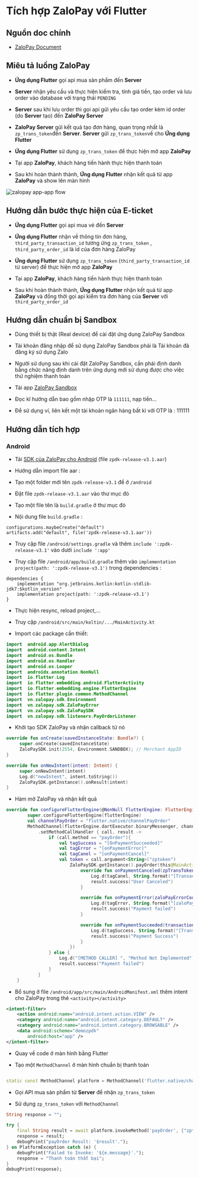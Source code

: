 
  

# Tích hợp ZaloPay với Flutter

  

## Nguồn doc chính

  

- [ZaloPay Document](https://docs.zalopay.vn/v2/docs/apptoapp/guide.html)

  

## Miêu tả luồng ZaloPay

  

- **Ứng dụng Flutter** gọi api mua sản phẩm đến **Server**

  

- **Server** nhận yêu cầu và thực hiện kiểm tra, tính giá tiền, tạo order và lưu order vào database với trạng thái `PENDING`

  

- **Server** sau khi lưu order thì gọi api gửi yêu cầu tạo order kèm id order (do **Server** tạo) đến **ZaloPay Server**

  

- **ZaloPay Server** gửi kết quả tạo đơn hàng, quan trọng nhất là `zp_trans_token`đến **Server**. **Server** gửi `zp_trans_token`về cho **Ứng dụng Flutter**

  

- **Ứng dụng Flutter** sử dụng `zp_trans_token` để thực hiện mở app **ZaloPay**

  

- Tại app **ZaloPay**, khách hàng tiến hành thực hiện thanh toán

  

- Sau khi hoàn thành thành, **Ứng dụng Flutter** nhận kết quả từ app **ZaloPay** và show lên màn hình

  

![zalopay app-app flow](https://docs.zalopay.vn/images/v2/apptoapp-payment-v2.png)

  
## Hướng dẫn bước thực hiện của  E-ticket

-   **Ứng dụng Flutter** gọi api  mua vé đến **Server**
-   **Ứng dụng Flutter**  nhận về thông tin đơn hàng, `third_party_transaction_id`  tương ứng `zp_trans_token` , `third_party_order_id` là id của đơn hàng ZaloPay
- **Ứng dụng Flutter** sử dụng `zp_trans_token`  (`third_party_transaction_id` từ server) để thực hiện mở app **ZaloPay** 

- Tại app **ZaloPay**, khách hàng tiến hành thực hiện thanh toán

- Sau khi hoàn thành thành, **Ứng dụng Flutter** nhận kết quả từ app **ZaloPay** và đồng thời gọi api kiểm tra đơn hàng của **Server** với `third_party_order_id`


## Hướng dẫn chuẩn bị Sandbox

  

  

- Dùng thiết bị thật (Real device) để cài đặt ứng dụng ZaloPay Sandbox

  

- Tài khoản đăng nhập để sử dụng ZaloPay Sandbox phải là Tài khoản đã đăng ký sử dụng Zalo

  

- Người sử dụng sau khi cài đặt ZaloPay Sandbox, cần phải định danh bằng chức năng định danh trên ứng dụng mới sử dụng được cho việc thử nghiệm thanh toán

  

- Tải app [ZaloPay Sandbox](https://beta-docs.zalopay.vn/docs/developer-tools/test-instructions/test-wallets/)

  

- Đọc kĩ hướng dẫn bao gồm nhập OTP là `111111`, nạp tiền...

- Để sử dụng ví, liên kết một tài khoản ngân hàng bất kì với OTP là : 111111



  

## Hướng dẫn tích hợp

  

### Android

  

- Tải [SDK của ZaloPay cho Android](https://docs.zalopay.vn/v2/downloads/) (file `zpdk-release-v3.1.aar`)

  

- Hướng dẫn import file aar :

  

- Tạo một folder mới tên `zpdk-release-v3.1` để ở `/android`

- Đặt file `zpdk-release-v3.1.aar` vào thư mục đó

- Tạo một file tên là `build.gradle` ở thư mục đó

- Nội dung file `build.gradle` :

```
configurations.maybeCreate("default")
artifacts.add("default", file('zpdk-release-v3.1.aar'))
```

- Truy cập file `/android/settings.gradle` và thêm `include ':zpdk-release-v3.1'` vào dưới `include ':app'`

- Truy cập file `/android/app/build.gradle` thêm vào `implementation project(path: ':zpdk-release-v3.1')` trong dependencies :

```
dependencies {
    implementation "org.jetbrains.kotlin:kotlin-stdlib-jdk7:$kotlin_version"
    implementation project(path: ':zpdk-release-v3.1')
}
```

- Thực hiện resync, reload project,...

- Truy cập `/android/src/main/koltin/.../MainActivity.kt`
- Import các package cần thiết:
```Kotlin
import  android.app.AlertDialog
import  android.content.Intent
import  android.os.Bundle
import  android.os.Handler
import  android.os.Looper
import  androidx.annotation.NonNull
import  io.flutter.Log
import  io.flutter.embedding.android.FlutterActivity
import  io.flutter.embedding.engine.FlutterEngine
import  io.flutter.plugin.common.MethodChannel
import  vn.zalopay.sdk.Environment
import  vn.zalopay.sdk.ZaloPayError
import  vn.zalopay.sdk.ZaloPaySDK
import  vn.zalopay.sdk.listeners.PayOrderListener
```
- Khởi tạo SDK ZaloPay và nhận callback từ nó
```Kotlin
override fun onCreate(savedInstanceState: Bundle?) {
     super.onCreate(savedInstanceState)
     ZaloPaySDK.init(2554, Environment.SANDBOX); // Merchant AppID
}

override fun onNewIntent(intent: Intent) {
     super.onNewIntent(intent)
     Log.d("newIntent", intent.toString())
     ZaloPaySDK.getInstance().onResult(intent)
}
```
- Hàm mở ZaloPay và nhận kết quả 
```Kotlin
override fun configureFlutterEngine(@NonNull flutterEngine: FlutterEngine) {
        super.configureFlutterEngine(flutterEngine)
        val channelPayOrder = "flutter.native/channelPayOrder"
        MethodChannel(flutterEngine.dartExecutor.binaryMessenger, channelPayOrder)
            .setMethodCallHandler { call, result ->
                if (call.method == "payOrder"){
                    val tagSuccess = "[OnPaymentSucceeded]"
                    val tagError = "[onPaymentError]"
                    val tagCanel = "[onPaymentCancel]"
                    val token = call.argument<String>("zptoken")
                        ZaloPaySDK.getInstance().payOrder(this@MainActivity, token !!, "demozpdk://app",object: PayOrderListener {
                            override fun onPaymentCanceled(zpTransToken: String?, appTransID: String?) {
                                Log.d(tagCanel, String.format("[TransactionId]: %s, [appTransID]: %s", zpTransToken, appTransID))
                                result.success("User Canceled")
                            }

                            override fun onPaymentError(zaloPayErrorCode: ZaloPayError?, zpTransToken: String?, appTransID: String?) {
                                Log.d(tagError, String.format("[zaloPayErrorCode]: %s, [zpTransToken]: %s, [appTransID]: %s", zaloPayErrorCode.toString(), zpTransToken, appTransID))
                                result.success("Payment failed")
                            }

                            override fun onPaymentSucceeded(transactionId: String, transToken: String, appTransID: String?) {
                                Log.d(tagSuccess, String.format("[TransactionId]: %s, [TransToken]: %s, [appTransID]: %s", transactionId, transToken, appTransID))
                                result.success("Payment Success")
                            }
                        })
                } else {
                    Log.d("[METHOD CALLER] ", "Method Not Implemented")
                    result.success("Payment failed")
                }
            }
    }
```

- Bổ sung ở file `/android/app/src/main/AndroidManifest.xml` thêm intent cho ZaloPay trong thẻ `<activity></activity>`

```xml
<intent-filter>
    <action android:name="android.intent.action.VIEW" />
    <category android:name="android.intent.category.DEFAULT" />
    <category android:name="android.intent.category.BROWSABLE" />
    <data android:scheme="demozpdk"
        android:host="app" />
</intent-filter>
```

- Quay về code ở màn hình bằng Flutter

- Tạo một `MethodChannel` ở màn hình chuẩn bị thanh toán

```Dart

static const MethodChannel platform = MethodChannel('flutter.native/channelPayOrder');

```

- Gọi API mua sản phẩm từ **Server** để nhận `zp_trans_token`

- Sử dụng `zp_trans_token` với `MethodChannel`

```Dart
String response = "";

try {
    final String result = await platform.invokeMethod('payOrder', {"zptoken": zpToken});
    response = result;
    debugPrint("payOrder Result: '$result'.");
} on PlatformException catch (e) {
    debugPrint("Failed to Invoke: '${e.message}'.");
    response = "Thanh toán thất bại";
}
debugPrint(response);
```
